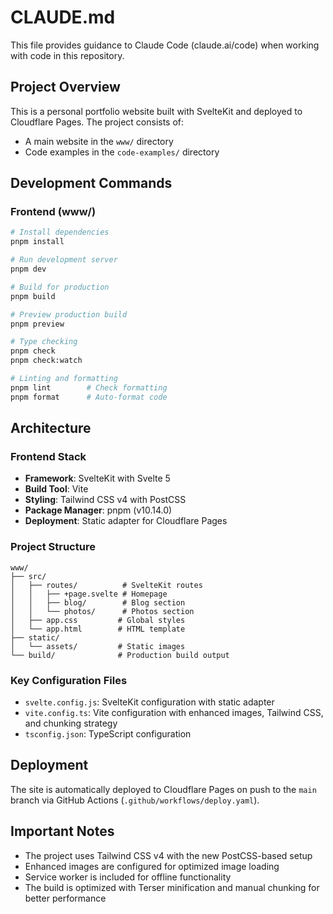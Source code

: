 # CLAUDE.md

This file provides guidance to Claude Code (claude.ai/code) when working with code in this repository.

## Project Overview

This is a personal portfolio website built with SvelteKit and deployed to Cloudflare Pages. The project consists of:
- A main website in the `www/` directory
- Code examples in the `code-examples/` directory

## Development Commands

### Frontend (www/)

```bash
# Install dependencies
pnpm install

# Run development server
pnpm dev

# Build for production
pnpm build

# Preview production build
pnpm preview

# Type checking
pnpm check
pnpm check:watch

# Linting and formatting
pnpm lint        # Check formatting
pnpm format      # Auto-format code
```

## Architecture

### Frontend Stack
- **Framework**: SvelteKit with Svelte 5
- **Build Tool**: Vite
- **Styling**: Tailwind CSS v4 with PostCSS
- **Package Manager**: pnpm (v10.14.0)
- **Deployment**: Static adapter for Cloudflare Pages

### Project Structure
```
www/
├── src/
│   ├── routes/          # SvelteKit routes
│   │   ├── +page.svelte # Homepage
│   │   ├── blog/        # Blog section
│   │   └── photos/      # Photos section
│   ├── app.css         # Global styles
│   └── app.html        # HTML template
├── static/
│   └── assets/         # Static images
└── build/              # Production build output
```

### Key Configuration Files

- `svelte.config.js`: SvelteKit configuration with static adapter
- `vite.config.ts`: Vite configuration with enhanced images, Tailwind CSS, and chunking strategy
- `tsconfig.json`: TypeScript configuration

## Deployment

The site is automatically deployed to Cloudflare Pages on push to the `main` branch via GitHub Actions (`.github/workflows/deploy.yaml`).

## Important Notes

- The project uses Tailwind CSS v4 with the new PostCSS-based setup
- Enhanced images are configured for optimized image loading
- Service worker is included for offline functionality
- The build is optimized with Terser minification and manual chunking for better performance